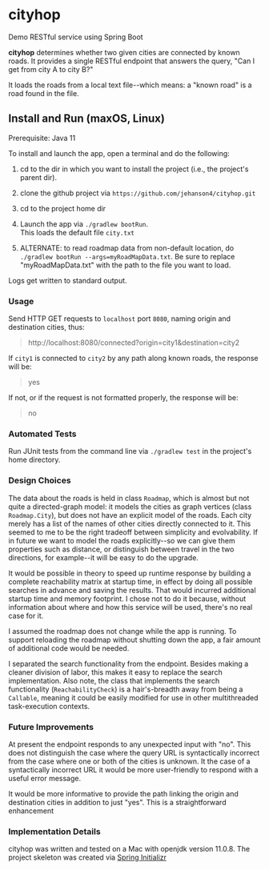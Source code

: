 # cityhop

Demo RESTful service using Spring Boot

**cityhop** determines whether two given cities are connected by known roads. It provides a single RESTful endpoint that answers the query, "Can I get from city A to city B?"

It loads the roads from a local text file--which means: a "known road" is a road found in the file. 

## Install and Run (maxOS, Linux)

Prerequisite: Java 11

To install and launch the app, open a terminal and do the following:

1. cd to the dir in which you want to install the project (i.e., the project's parent dir).
2. clone the github project via `https://github.com/jehanson4/cityhop.git`
	
3. cd to the project home dir
4. Launch the app via `./gradlew bootRun`.  
   This loads the default file `city.txt`
5. ALTERNATE: to read roadmap data from non-default location, do  
	`./gradlew bootRun --args=myRoadMapData.txt`.
	Be sure to replace "myRoadMapData.txt" with the path to the file you want to load.
 
Logs get written to standard output.

### Usage

Send HTTP GET requests to `localhost` port `8080`, naming origin and destination cities, thus:

> http://localhost:8080/connected?origin=city1&destination=city2

If `city1` is connected to `city2` by any path along known roads, the response will be:

> yes

If not, or if the request is not formatted properly, the response will be:

> no

### Automated Tests 

Run JUnit tests from the command line via `./gradlew test` in the project's home directory.

### Design Choices

The data about the roads is held in class `Roadmap`, which is almost but not quite a directed-graph model: it models the cities as graph vertices (class `Roadmap.City`), but does not have an explicit model of the roads. Each city merely has a list of the names of other cities directly connected to it. This seemed to me to be the right tradeoff between simplicity and evolvability. If in future we want to model the roads explicitly--so we can give them properties such as distance, or distinguish between travel in the two directions, for example--it will be easy to do the upgrade.

It would be possible in theory to speed up runtime response by building a complete reachability matrix at startup time, in effect by doing all possible searches in advance and saving the results. That would incurred  additional startup time and memory footprint. I chose not to do it because, without information about where and how this service will be used, there's no real case for it.

I assumed the roadmap does not change while the app is running. To support reloading the roadmap without shutting down the app, a fair amount of additional code would be needed.

I separated the search functionality from the endpoint. Besides making a cleaner division of labor, this makes it easy to replace the search implementation. Also note, the class that implements the search functionality (`ReachabilityCheck`) is a hair's-breadth away from being a <code>Callable</code>, meaning it could be easily modified for use in other multithreaded task-execution contexts.
 
### Future Improvements

At present the endpoint responds to any unexpected input with "no". This does not distinguish the case where the query URL is syntactically incorrect from the case where one or both of the cities is unknown. It the case of a syntactically incorrect URL it would be more user-friendly to respond with a useful error message.
 
It would be more informative to provide the path linking the origin and destination cities in addition to just "yes". This is a straightforward enhancement


### Implementation Details 

cityhop was written and tested on a Mac with openjdk version 11.0.8. The project skeleton was created via [Spring Initializr](https://start.spring.io/)


